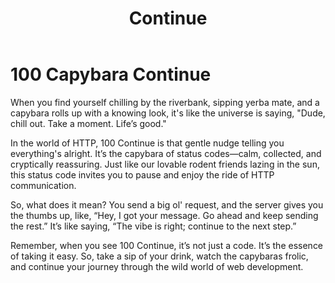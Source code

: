 ﻿---
category: 1xx
code: 100
cover: https://firebasestorage.googleapis.com/v0/b/capy-http.appspot.com/o/Capy-100-750x600.avif?alt=media
thumbnail: https://firebasestorage.googleapis.com/v0/b/capy-http.appspot.com/o/Capy-100-250x200.avif?alt=media
coverAlt: Continue
description: Continue
pubDate: 2014-06-01
tags:
- 1xx
title: Continue
---

# 100 Capybara Continue

When you find yourself chilling by the riverbank, sipping yerba mate, and a capybara rolls up with a knowing look, it's like the universe is saying, "Dude, chill out. Take a moment. Life’s good." 

In the world of HTTP, 100 Continue is that gentle nudge telling you everything's alright. It’s the capybara of status codes—calm, collected, and cryptically reassuring. Just like our lovable rodent friends lazing in the sun, this status code invites you to pause and enjoy the ride of HTTP communication.

So, what does it mean? You send a big ol' request, and the server gives you the thumbs up, like, “Hey, I got your message. Go ahead and keep sending the rest.” It’s like saying, “The vibe is right; continue to the next step.” 

Remember, when you see 100 Continue, it’s not just a code. It’s the essence of taking it easy. So, take a sip of your drink, watch the capybaras frolic, and continue your journey through the wild world of web development.